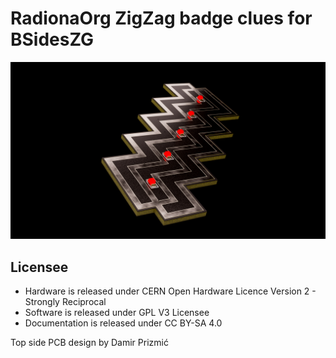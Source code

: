# RadionaOrg ZigZag badge clues for BSidesZG

![ZigZag](../DOCUMENTS/ZigZagRender.png)

## Licensee
* Hardware is released under CERN Open Hardware Licence Version 2 - Strongly Reciprocal
* Software is released under GPL V3 Licensee
* Documentation is released under CC BY-SA 4.0

Top side PCB design by Damir Prizmić